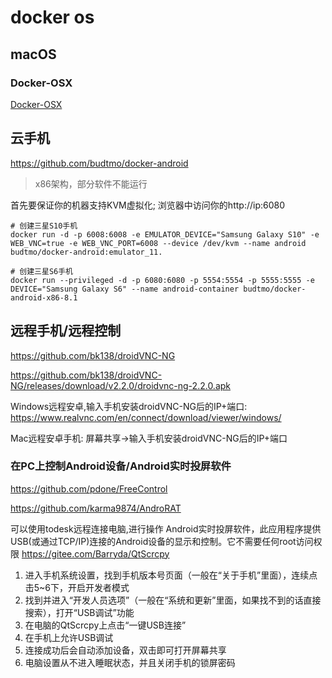 # docker os
## macOS
### Docker-OSX
[Docker-OSX](https://github.com/sickcodes/Docker-OSX)

## 云手机
https://github.com/budtmo/docker-android

> x86架构，部分软件不能运行


首先要保证你的机器支持KVM虚拟化; 浏览器中访问你的http://ip:6080
```
# 创建三星S10手机
docker run -d -p 6008:6008 -e EMULATOR_DEVICE="Samsung Galaxy S10" -e WEB_VNC=true -e WEB_VNC_PORT=6008 --device /dev/kvm --name android budtmo/docker-android:emulator_11.

# 创建三星S6手机
docker run --privileged -d -p 6080:6080 -p 5554:5554 -p 5555:5555 -e DEVICE="Samsung Galaxy S6" --name android-container budtmo/docker-android-x86-8.1
```


## 远程手机/远程控制

https://github.com/bk138/droidVNC-NG

https://github.com/bk138/droidVNC-NG/releases/download/v2.2.0/droidvnc-ng-2.2.0.apk

Windows远程安卓,输入手机安装droidVNC-NG后的IP+端口: https://www.realvnc.com/en/connect/download/viewer/windows/

Mac远程安卓手机: 屏幕共享->输入手机安装droidVNC-NG后的IP+端口

### 在PC上控制Android设备/Android实时投屏软件
https://github.com/pdone/FreeControl

https://github.com/karma9874/AndroRAT


可以使用todesk远程连接电脑,进行操作
Android实时投屏软件，此应用程序提供USB(或通过TCP/IP)连接的Android设备的显示和控制。它不需要任何root访问权限
https://gitee.com/Barryda/QtScrcpy

1. 进入手机系统设置，找到手机版本号页面（一般在“关于手机”里面），连续点击5~6下，开启开发者模式
2. 找到并进入“开发人员选项”（一般在“系统和更新”里面，如果找不到的话直接搜索），打开“USB调试”功能
3. 在电脑的QtScrcpy上点击“一键USB连接”
4. 在手机上允许USB调试
5. 连接成功后会自动添加设备，双击即可打开屏幕共享
6. 电脑设置从不进入睡眠状态，并且关闭手机的锁屏密码